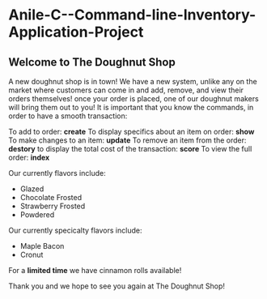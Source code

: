 # Anile-C--Command-line-Inventory-Application-Project

## Welcome to The Doughnut Shop

A new doughnut shop is in town! We have a new system, unlike any on the market where customers can come in and add, remove, and view their orders themselves! once your order is placed, one of our doughnut makers will bring them out to you! It is important that you know the commands, in order to have a smooth transaction:

To add to order: **create**
To display specifics about an item on order: **show**
To make changes to an item: **update**
To remove an item from the order: **destory**
to display the total cost of the transaction: **score**
To view the full order: **index**

Our currently flavors include:
- Glazed
- Chocolate Frosted
- Strawberry Frosted
- Powdered

Our currently specicalty flavors include:
- Maple Bacon
- Cronut

For a **limited time** we have cinnamon rolls available!

Thank you and we hope to see you again at The Doughnut Shop!